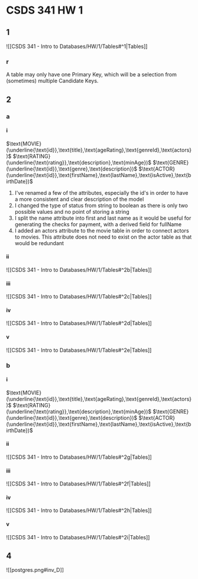 # CSDS 341 HW 1

## 1

![[CSDS 341 - Intro to Databases/HW/1/Tables#^1|Tables]]

### r

A table may only have one Primary Key, which will be a selection from (sometimes) multiple Candidate Keys.

## 2

### a

#### i

$\text{MOVIE}(\underline{\text{id}},\text{title},\text{ageRating},\text{genreId},\text{actors})$
$\text{RATING}(\underline{\text{rating}},\text{description},\text{minAge})$
$\text{GENRE}(\underline{\text{id}},\text{genre},\text{description})$
$\text{ACTOR}(\underline{\text{id}},\text{firstName},\text{lastName},\text{isActive},\text{birthDate})$

1. I've renamed a few of the attributes, especially the id's in order to have a more consistent and clear description of the model
2. I changed the type of status from string to boolean as there is only two possible values and no point of storing a string
3. I split the name attribute into first and last name as it would be useful for generating the checks for payment, with a derived field for fullName
4. I added an actors attribute to the movie table in order to connect actors to movies. This attribute does not need to exist on the actor table as that would be redundant


#### ii

![[CSDS 341 - Intro to Databases/HW/1/Tables#^2b|Tables]]

#### iii
![[CSDS 341 - Intro to Databases/HW/1/Tables#^2c|Tables]]

#### iv

![[CSDS 341 - Intro to Databases/HW/1/Tables#^2d|Tables]]

#### v

![[CSDS 341 - Intro to Databases/HW/1/Tables#^2e|Tables]]

### b

#### i

$\text{MOVIE}(\underline{\text{id}},\text{title},\text{ageRating},\text{genreId},\text{actors})$
$\text{RATING}(\underline{\text{rating}},\text{description},\text{minAge})$
$\text{GENRE}(\underline{\text{id}},\text{genre},\text{description})$
$\text{ACTOR}(\underline{\text{id}},\text{firstName},\text{lastName},\text{isActive},\text{birthDate})$

#### ii

![[CSDS 341 - Intro to Databases/HW/1/Tables#^2g|Tables]]

#### iii
![[CSDS 341 - Intro to Databases/HW/1/Tables#^2f|Tables]]

#### iv

![[CSDS 341 - Intro to Databases/HW/1/Tables#^2h|Tables]]

#### v

![[CSDS 341 - Intro to Databases/HW/1/Tables#^2i|Tables]]

## 4

![[postgres.png#inv_D]]
